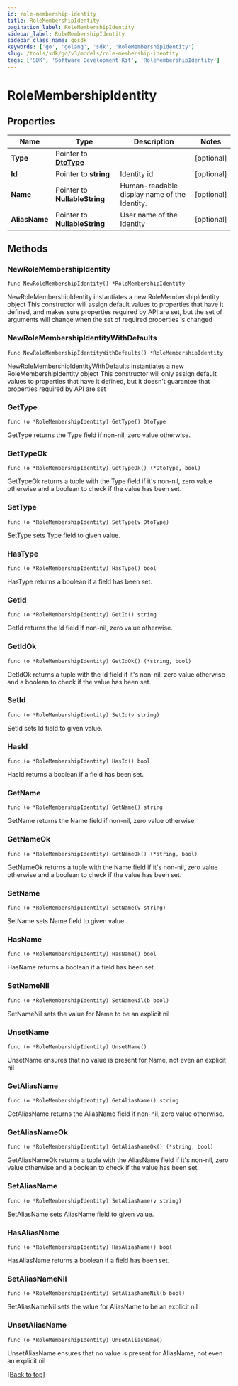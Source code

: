 ```yaml
---
id: role-membership-identity
title: RoleMembershipIdentity
pagination_label: RoleMembershipIdentity
sidebar_label: RoleMembershipIdentity
sidebar_class_name: gosdk
keywords: ['go', 'golang', 'sdk', 'RoleMembershipIdentity'] 
slug: /tools/sdk/go/v3/models/role-membership-identity
tags: ['SDK', 'Software Development Kit', 'RoleMembershipIdentity']
---
```


# RoleMembershipIdentity

## Properties

Name | Type | Description | Notes
------------ | ------------- | ------------- | -------------
**Type** |  Pointer to [**DtoType**](dto-type) |  | [optional] 
**Id** |  Pointer to **string** | Identity id | [optional] 
**Name** |  Pointer to **NullableString** | Human-readable display name of the Identity. | [optional] 
**AliasName** |  Pointer to **NullableString** | User name of the Identity | [optional] 

## Methods

### NewRoleMembershipIdentity

`func NewRoleMembershipIdentity() *RoleMembershipIdentity`

NewRoleMembershipIdentity instantiates a new RoleMembershipIdentity object
This constructor will assign default values to properties that have it defined,
and makes sure properties required by API are set, but the set of arguments
will change when the set of required properties is changed

### NewRoleMembershipIdentityWithDefaults

`func NewRoleMembershipIdentityWithDefaults() *RoleMembershipIdentity`

NewRoleMembershipIdentityWithDefaults instantiates a new RoleMembershipIdentity object
This constructor will only assign default values to properties that have it defined,
but it doesn't guarantee that properties required by API are set

### GetType

`func (o *RoleMembershipIdentity) GetType() DtoType`

GetType returns the Type field if non-nil, zero value otherwise.

### GetTypeOk

`func (o *RoleMembershipIdentity) GetTypeOk() (*DtoType, bool)`

GetTypeOk returns a tuple with the Type field if it's non-nil, zero value otherwise
and a boolean to check if the value has been set.

### SetType

`func (o *RoleMembershipIdentity) SetType(v DtoType)`

SetType sets Type field to given value.

### HasType

`func (o *RoleMembershipIdentity) HasType() bool`

HasType returns a boolean if a field has been set.

### GetId

`func (o *RoleMembershipIdentity) GetId() string`

GetId returns the Id field if non-nil, zero value otherwise.

### GetIdOk

`func (o *RoleMembershipIdentity) GetIdOk() (*string, bool)`

GetIdOk returns a tuple with the Id field if it's non-nil, zero value otherwise
and a boolean to check if the value has been set.

### SetId

`func (o *RoleMembershipIdentity) SetId(v string)`

SetId sets Id field to given value.

### HasId

`func (o *RoleMembershipIdentity) HasId() bool`

HasId returns a boolean if a field has been set.

### GetName

`func (o *RoleMembershipIdentity) GetName() string`

GetName returns the Name field if non-nil, zero value otherwise.

### GetNameOk

`func (o *RoleMembershipIdentity) GetNameOk() (*string, bool)`

GetNameOk returns a tuple with the Name field if it's non-nil, zero value otherwise
and a boolean to check if the value has been set.

### SetName

`func (o *RoleMembershipIdentity) SetName(v string)`

SetName sets Name field to given value.

### HasName

`func (o *RoleMembershipIdentity) HasName() bool`

HasName returns a boolean if a field has been set.

### SetNameNil

`func (o *RoleMembershipIdentity) SetNameNil(b bool)`

 SetNameNil sets the value for Name to be an explicit nil

### UnsetName
`func (o *RoleMembershipIdentity) UnsetName()`

UnsetName ensures that no value is present for Name, not even an explicit nil
### GetAliasName

`func (o *RoleMembershipIdentity) GetAliasName() string`

GetAliasName returns the AliasName field if non-nil, zero value otherwise.

### GetAliasNameOk

`func (o *RoleMembershipIdentity) GetAliasNameOk() (*string, bool)`

GetAliasNameOk returns a tuple with the AliasName field if it's non-nil, zero value otherwise
and a boolean to check if the value has been set.

### SetAliasName

`func (o *RoleMembershipIdentity) SetAliasName(v string)`

SetAliasName sets AliasName field to given value.

### HasAliasName

`func (o *RoleMembershipIdentity) HasAliasName() bool`

HasAliasName returns a boolean if a field has been set.

### SetAliasNameNil

`func (o *RoleMembershipIdentity) SetAliasNameNil(b bool)`

 SetAliasNameNil sets the value for AliasName to be an explicit nil

### UnsetAliasName
`func (o *RoleMembershipIdentity) UnsetAliasName()`

UnsetAliasName ensures that no value is present for AliasName, not even an explicit nil

[[Back to top]](#) 


